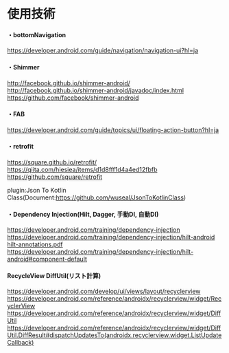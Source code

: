 # 使用技術

#### ・bottomNavigation
  https://developer.android.com/guide/navigation/navigation-ui?hl=ja
  
#### ・Shimmer
  http://facebook.github.io/shimmer-android/<br>
  http://facebook.github.io/shimmer-android/javadoc/index.html<br>
  https://github.com/facebook/shimmer-android<br>
         
#### ・FAB
  https://developer.android.com/guide/topics/ui/floating-action-button?hl=ja
  
#### ・retrofit
  https://square.github.io/retrofit/<br>
  https://qiita.com/hiesiea/items/d1d8fff1d4a4ed12fbfb<br>
  https://github.com/square/retrofit<br>
  
  plugin:Json To Kotlin Class(Document:https://github.com/wuseal/JsonToKotlinClass)<br>
  
#### ・Dependency Injection(Hilt, Dagger, 手動DI, 自動DI)
  https://developer.android.com/training/dependency-injection<br>
  https://developer.android.com/training/dependency-injection/hilt-android<br>
  [hilt-annotations.pdf](https://github.com/satoyu19/Foody/files/9542981/hilt-annotations.pdf)<br>
  https://developer.android.com/training/dependency-injection/hilt-android#component-default<br>

#### RecycleView DiffUtil(リスト計算)
https://developer.android.com/develop/ui/views/layout/recyclerview<br>
https://developer.android.com/reference/androidx/recyclerview/widget/RecyclerView<br>
https://developer.android.com/reference/androidx/recyclerview/widget/DiffUtil<br>  https://developer.android.com/reference/androidx/recyclerview/widget/DiffUtil.DiffResult#dispatchUpdatesTo(androidx.recyclerview.widget.ListUpdateCallback)<br>
